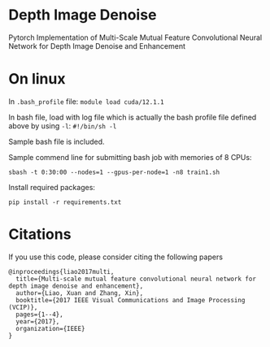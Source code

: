 # Depth Image Denoise 

Pytorch Implementation of Multi-Scale Mutual Feature Convolutional Neural Network for Depth Image Denoise and Enhancement

# On linux
In `.bash_profile` file: `module load cuda/12.1.1`

In bash file, load with log file which is actually the bash profile file defined above by using `-l`: `#!/bin/sh -l`

Sample bash file is included.

Sample commend line for submitting bash job with memories of 8 CPUs:

```
sbash -t 0:30:00 --nodes=1 --gpus-per-node=1 -n8 train1.sh
```
Install required packages:
```
pip install -r requirements.txt
```


# Citations

If you use this code, please consider citing the following papers

```
@inproceedings{liao2017multi,
  title={Multi-scale mutual feature convolutional neural network for depth image denoise and enhancement},
  author={Liao, Xuan and Zhang, Xin},
  booktitle={2017 IEEE Visual Communications and Image Processing (VCIP)},
  pages={1--4},
  year={2017},
  organization={IEEE}
}
```